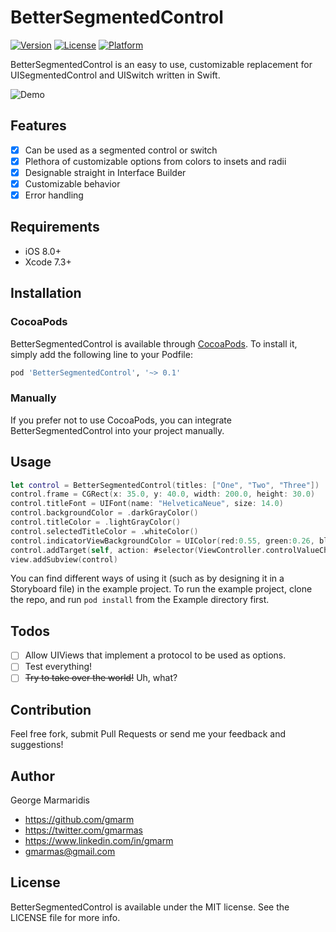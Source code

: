 # BetterSegmentedControl

[![Version](https://img.shields.io/cocoapods/v/BetterSegmentedControl.svg?style=flat)](http://cocoapods.org/pods/BetterSegmentedControl)
[![License](https://img.shields.io/cocoapods/l/BetterSegmentedControl.svg?style=flat)](http://cocoapods.org/pods/BetterSegmentedControl)
[![Platform](https://img.shields.io/cocoapods/p/BetterSegmentedControl.svg?style=flat)](http://cocoapods.org/pods/BetterSegmentedControl)

BetterSegmentedControl is an easy to use, customizable replacement for UISegmentedControl and UISwitch written in Swift.

![Demo](https://media.giphy.com/media/3oGRFxAEaoAAjqnZ6g/giphy.gif)

## Features

- [x] Can be used as a segmented control or switch
- [x] Plethora of customizable options from colors to insets and radii
- [x] Designable straight in Interface Builder
- [x] Customizable behavior
- [x] Error handling

## Requirements

- iOS 8.0+
- Xcode 7.3+

## Installation

### CocoaPods

BetterSegmentedControl is available through [CocoaPods](http://cocoapods.org). To install
it, simply add the following line to your Podfile:

```ruby
pod 'BetterSegmentedControl', '~> 0.1'
```

### Manually

If you prefer not to use CocoaPods, you can integrate BetterSegmentedControl into your project manually.

## Usage

```swift
let control = BetterSegmentedControl(titles: ["One", "Two", "Three"])
control.frame = CGRect(x: 35.0, y: 40.0, width: 200.0, height: 30.0)
control.titleFont = UIFont(name: "HelveticaNeue", size: 14.0)
control.backgroundColor = .darkGrayColor()
control.titleColor = .lightGrayColor()
control.selectedTitleColor = .whiteColor()
control.indicatorViewBackgroundColor = UIColor(red:0.55, green:0.26, blue:0.86, alpha:1.00)
control.addTarget(self, action: #selector(ViewController.controlValueChanged(_:)), forControlEvents: .ValueChanged)
view.addSubview(control)
```
You can find different ways of using it (such as by designing it in a Storyboard file) in the example project. To run the example project, clone the repo, and run `pod install` from the Example directory first.

## Todos

- [ ] Allow UIViews that implement a protocol to be used as options.
- [ ] Test everything!
- [ ] ~~Try to take over the world!~~ Uh, what?

## Contribution

Feel free fork, submit Pull Requests or send me your feedback and suggestions!

## Author

George Marmaridis

- https://github.com/gmarm
- https://twitter.com/gmarmas
- https://www.linkedin.com/in/gmarm
- gmarmas@gmail.com

## License

BetterSegmentedControl is available under the MIT license. See the LICENSE file for more info.
